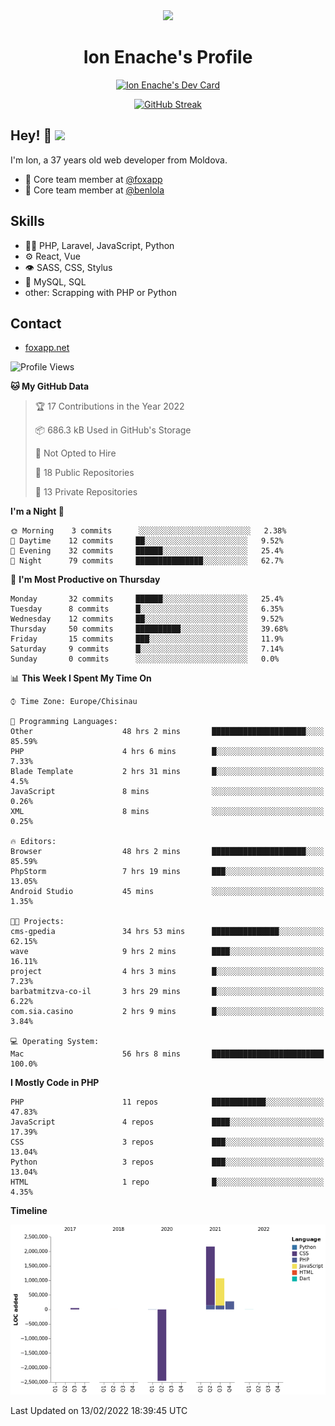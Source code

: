 <div id="header" align="center">
  <img src="https://media.giphy.com/media/M9gbBd9nbDrOTu1Mqx/giphy.gif" width="100"/>
	<h1>Ion Enache's Profile</h1>
</div>
<div align="center">
	<a href="https://app.daily.dev/foxapp"><img src="https://github.com/foxapp/foxapp/blob/master/devcard.svg" width="250" alt="Ion Enache's Dev Card"/></a>
</div>


<div align="center">
	
[![GitHub Streak](http://github-readme-streak-stats.herokuapp.com?user=foxapp&hide_border=true&date_format=M%20j%5B%2C%20Y%5D)](https://git.io/streak-stats)
	
</div>


## Hey! 👋 <img src="https://media.giphy.com/media/hvRJCLFzcasrR4ia7z/giphy.gif" width="30px"/>
I'm Ion, a 37 years old web developer from Moldova.


- 👥 Core team member at [@foxapp](https://github.com/foxapp)
- 👥 Core team member at [@benlola](https://github.com/benlola)

## Skills
- 👨‍💻 PHP, Laravel, JavaScript, Python
- ⚙️ React, Vue
- 👁️ SASS, CSS, Stylus
- 💽 MySQL, SQL
- other: Scrapping with PHP or Python

## Contact
- [foxapp.net](https://www.foxapp.net)

<!--START_SECTION:waka-->
![Profile Views](http://img.shields.io/badge/Profile%20Views-4-blue)

**🐱 My GitHub Data** 

> 🏆 17 Contributions in the Year 2022
 > 
> 📦 686.3 kB Used in GitHub's Storage 
 > 
> 🚫 Not Opted to Hire
 > 
> 📜 18 Public Repositories 
 > 
> 🔑 13 Private Repositories  
 > 
**I'm a Night 🦉** 

```text
🌞 Morning    3 commits      ░░░░░░░░░░░░░░░░░░░░░░░░░   2.38% 
🌆 Daytime    12 commits     ██░░░░░░░░░░░░░░░░░░░░░░░   9.52% 
🌃 Evening    32 commits     ██████░░░░░░░░░░░░░░░░░░░   25.4% 
🌙 Night      79 commits     ███████████████░░░░░░░░░░   62.7%

```
📅 **I'm Most Productive on Thursday** 

```text
Monday       32 commits     ██████░░░░░░░░░░░░░░░░░░░   25.4% 
Tuesday      8 commits      █░░░░░░░░░░░░░░░░░░░░░░░░   6.35% 
Wednesday    12 commits     ██░░░░░░░░░░░░░░░░░░░░░░░   9.52% 
Thursday     50 commits     ██████████░░░░░░░░░░░░░░░   39.68% 
Friday       15 commits     ███░░░░░░░░░░░░░░░░░░░░░░   11.9% 
Saturday     9 commits      █░░░░░░░░░░░░░░░░░░░░░░░░   7.14% 
Sunday       0 commits      ░░░░░░░░░░░░░░░░░░░░░░░░░   0.0%

```


📊 **This Week I Spent My Time On** 

```text
⌚︎ Time Zone: Europe/Chisinau

💬 Programming Languages: 
Other                    48 hrs 2 mins       █████████████████████░░░░   85.59% 
PHP                      4 hrs 6 mins        █░░░░░░░░░░░░░░░░░░░░░░░░   7.33% 
Blade Template           2 hrs 31 mins       █░░░░░░░░░░░░░░░░░░░░░░░░   4.5% 
JavaScript               8 mins              ░░░░░░░░░░░░░░░░░░░░░░░░░   0.26% 
XML                      8 mins              ░░░░░░░░░░░░░░░░░░░░░░░░░   0.25%

🔥 Editors: 
Browser                  48 hrs 2 mins       █████████████████████░░░░   85.59% 
PhpStorm                 7 hrs 19 mins       ███░░░░░░░░░░░░░░░░░░░░░░   13.05% 
Android Studio           45 mins             ░░░░░░░░░░░░░░░░░░░░░░░░░   1.35%

🐱‍💻 Projects: 
cms-gpedia               34 hrs 53 mins      ███████████████░░░░░░░░░░   62.15% 
wave                     9 hrs 2 mins        ████░░░░░░░░░░░░░░░░░░░░░   16.11% 
project                  4 hrs 3 mins        █░░░░░░░░░░░░░░░░░░░░░░░░   7.23% 
barbatmitzva-co-il       3 hrs 29 mins       █░░░░░░░░░░░░░░░░░░░░░░░░   6.22% 
com.sia.casino           2 hrs 9 mins        █░░░░░░░░░░░░░░░░░░░░░░░░   3.84%

💻 Operating System: 
Mac                      56 hrs 8 mins       █████████████████████████   100.0%

```

**I Mostly Code in PHP** 

```text
PHP                      11 repos            ████████████░░░░░░░░░░░░░   47.83% 
JavaScript               4 repos             ████░░░░░░░░░░░░░░░░░░░░░   17.39% 
CSS                      3 repos             ███░░░░░░░░░░░░░░░░░░░░░░   13.04% 
Python                   3 repos             ███░░░░░░░░░░░░░░░░░░░░░░   13.04% 
HTML                     1 repo              █░░░░░░░░░░░░░░░░░░░░░░░░   4.35%

```


**Timeline**

![Chart not found](https://raw.githubusercontent.com/foxapp/foxapp/master/charts/bar_graph.png) 


 Last Updated on 13/02/2022 18:39:45 UTC
<!--END_SECTION:waka-->
